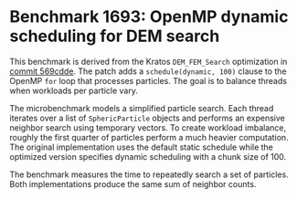 # Benchmark 1693: OpenMP dynamic scheduling for DEM search

This benchmark is derived from the Kratos `DEM_FEM_Search` optimization in [commit 569cdde](https://github.com/KratosMultiphysics/Kratos/commit/569cdde4a6f01b898754a4a804c1d3846dafa176). The patch adds a `schedule(dynamic, 100)` clause to the OpenMP `for` loop that processes particles. The goal is to balance threads when workloads per particle vary.

The microbenchmark models a simplified particle search. Each thread iterates over a list of `SphericParticle` objects and performs an expensive neighbor search using temporary vectors. To create workload imbalance, roughly the first quarter of particles perform a much heavier computation. The original implementation uses the default static schedule while the optimized version specifies dynamic scheduling with a chunk size of 100.

The benchmark measures the time to repeatedly search a set of particles. Both implementations produce the same sum of neighbor counts.
